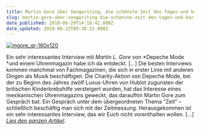 ```yaml
---
title: Martin Gore über Songwriting, die schönste Zeit des Tages und karitatives Engagement
slug: martin-gore-uber-songwriting-die-schonste-zeit-des-tages-und-karitatives-engagement
date_published: 2010-06-29T14:18:42.000Z
date_updated: 2018-08-22T09:38:21.000Z
---
```


[![mgore_gr-160x120](//thafaker.de/wp-content/uploads/2010/06/mgore_gr-160x120.jpg)](http://thafaker.de/wp-content/uploads/2010/06/mgore_gr-160x120.jpg)

Ein sehr interessantes Interview mit *Martin L. Gore* von *Depeche Mode *und einem Uhrenmagazin habe ich da entdeckt. [...] Die besten Interviews kommen manchmal von  Fachmagazinen, die sich in erster Linie mit anderen Dingen als Musik  beschäftigen. Die Charity-Aktion von Depeche Mode, bei der zu Beginn des  Jahres zwölf Luxus-Uhren von Hublot zugunsten der britischen  Kinderkrebshilfe versteigert wurden, hat das Interesse eines mexikanischen Uhrenmagazins geweckt,  das daraufhin Martin Gore zum Gespräch bat. Ein Gespräch unter dem  übergeordneten Thema “Zeit” – schließlich beschäftig man sich mit der  Zeitmessung.  Herausgekommen ist ein sehr interessantes Interview, das  wir Euch nicht vorenthalten wollen. [...] [*Lies den ganzen Artikel*](http://www.depechemode.de/news/2010/06/29/martin-gore-uber-songwriting-die-schonste-zeit-des-tages-und-karitatives-engagement-2925/?utm_source=feedburner&amp;utm_medium=feed&amp;utm_campaign=Feed%3A+depechemode+%28Depeche+Mode+News%29).
